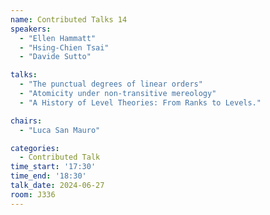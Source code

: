 ```yaml
---
name: Contributed Talks 14
speakers: 
  - "Ellen Hammatt"
  - "Hsing-Chien Tsai"
  - "Davide Sutto"

talks: 
  - "The punctual degrees of linear orders"
  - "Atomicity under non-transitive mereology"
  - "A History of Level Theories: From Ranks to Levels."

chairs:
  - "Luca San Mauro"

categories:
  - Contributed Talk
time_start: '17:30'
time_end: '18:30'
talk_date: 2024-06-27
room: J336
---
```


